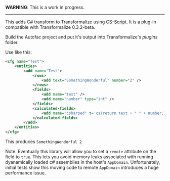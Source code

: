 **WARNING**: This is a work in progress.

---

This adds C# transform to Transformalize using [CS-Script](https://github.com/oleg-shilo/cs-script).  It is a plug-in compatible with Transformalize 0.3.2-beta.

Build the Autofac project and put it's output into Transformalize's *plugins* folder.

Use like this:

```xml
<cfg name="Test">
    <entities>
        <add name="Test">
            <rows>
                <add text="SomethingWonderful" number="2" />
            </rows>
            <fields>
                <add name="text" />
                <add name="number" type="int" />
            </fields>
            <calculated-fields>
                <add name="csharped" t='cs(return text + " " + number;)' />
            </calculated-fields>
        </add>
    </entities>
</cfg>
```

This produces `SomethingWonderful 2`

Note: Eventually this library will allow you to set a `remote` attribute on the field to `true`. This lets you avoid memory 
leaks associated with running dyanamically loaded c# assemblies in the host's `AppDomain`.  Unfortunately, 
initial tests show this moving code to remote `AppDomain` introduces a huge performance issue.